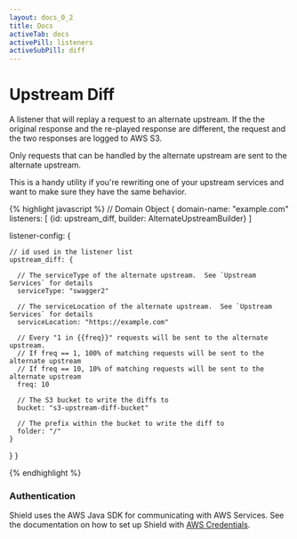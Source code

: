 ```yaml
---
layout: docs_0_2
title: Docs
activeTab: docs
activePill: listeners
activeSubPill: diff
---
```

# Upstream Diff

A listener that will replay a request to an alternate upstream.  If the the original response and the re-played response
are different, the request and the two responses are logged to AWS S3.

Only requests that can be handled by the alternate upstream are sent to the alternate upstream.

This is a handy utility if you're rewriting one of your upstream services and want to make sure they have the same behavior.

{% highlight javascript %}
// Domain Object
{
  domain-name: "example.com"
  listeners: [
    {id: upstream_diff, builder: AlternateUpstreamBuilder}
  ]

  listener-config: {

    // id used in the listener list
    upstream_diff: {

      // The serviceType of the alternate upstream.  See `Upstream Services` for details
      serviceType: "swagger2"

      // The serviceLocation of the alternate upstream.  See `Upstream Services` for details
      serviceLocation: "https://example.com"

      // Every "1 in {{freq}}" requests will be sent to the alternate upstream.
      // If freq == 1, 100% of matching requests will be sent to the alternate upstream
      // If freq == 10, 10% of matching requests will be sent to the alternate upstream
      freq: 10

      // The S3 bucket to write the diffs to
      bucket: "s3-upstream-diff-bucket"

      // The prefix within the bucket to write the diff to
      folder: "/"
    }
  }
}

{% endhighlight %}


### Authentication

Shield uses the AWS Java SDK for communicating with AWS Services.  See the documentation on how to set up Shield with
[AWS Credentials](http://docs.aws.amazon.com/java-sdk/latest/developer-guide/credentials.html).
